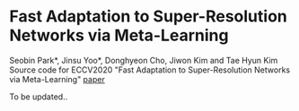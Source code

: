 # Fast Adaptation to Super-Resolution Networks via Meta-Learning

Seobin Park*, Jinsu Yoo*, Donghyeon Cho, Jiwon Kim and Tae Hyun Kim
Source code for ECCV2020 "Fast Adaptation to Super-Resolution Networks via Meta-Learning" [paper]()

To be updated..
